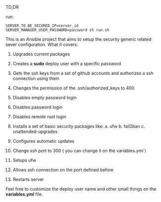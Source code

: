 TD;DR

run: 

```
SERVER_TO_BE_SECURED_IP=server_id SERVER_MANAGER_USER_PASSWORD=password sh run.sh
```

This is an Ansible project that aims to setup the security generic related sever configuration. What it covers:

1. Upgrades current packages
2. Creates a **sudo** deploy user with a specific password
3. Gets the ssh keys from a set of github accounts and authorizes a ssh connection using them
4. Changes the permission of the .ssh/authorized_keys to 400
5. Disables empty password login
6. Disables password login
7. Disables remote root login
8. Installs a set of basic security packages like:
   a.  ufw
   b. fail2ban
   c. unattended-upgrades
  
9. Configures automatic updates
10. Change ssh port to 300 ( you can change it on the variables.yml )
11. Setups ufw
12. Allows ssh connection on the port defined before
13. Restarts server

Feel free to customize the deploy user name and other small things on the **variables.yml** file.
